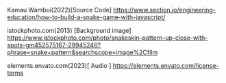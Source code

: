 

 Kamau Wambui(2022)[Source Code]
https://www.section.io/engineering-education/how-to-build-a-snake-game-with-javascript/




istockphoto.com(2013) [Background image]
https://www.istockphoto.com/photo/snakeskin-pattern-up-close-with-spots-gm452575167-29945246?phrase=snake+pattern&searchscope=image%2Cfilm



elements.envato.com(2023)[ Audio ]
https://elements.envato.com/license-terms
